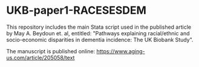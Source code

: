 # UKB-paper1-RACESESDEM

This repository includes the main Stata script used in the published article by May A. Beydoun et. al, entitled: "Pathways explaining racial/ethnic and socio-economic disparities in dementia incidence: The UK Biobank Study". 

The manuscript is published online:
https://www.aging-us.com/article/205058/text


 

